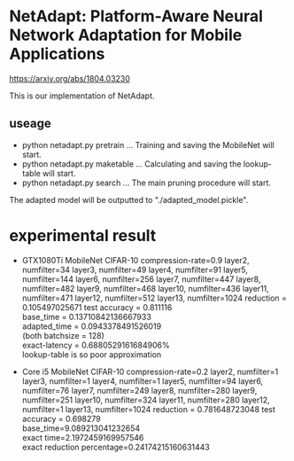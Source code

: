 # NetAdapt: Platform-Aware Neural Network Adaptation for Mobile Applications
https://arxiv.org/abs/1804.03230

This is our implementation of NetAdapt.

## useage
- python netadapt.py pretrain ... Training and saving the MobileNet will start.
- python netadapt.py maketable ... Calculating and saving the lookup-table will start.
- python netadapt.py search ... The main pruning procedure will start.

The adapted model will be outputted to "./adapted_model.pickle".

# experimental result
- GTX1080Ti MobileNet CIFAR-10 compression-rate=0.9
layer2, numfilter=34
layer3, numfilter=49
layer4, numfilter=91
layer5, numfilter=144
layer6, numfilter=256
layer7, numfilter=447
layer8, numfilter=482
layer9, numfilter=468
layer10, numfilter=436
layer11, numfilter=471
layer12, numfilter=512
layer13, numfilter=1024
reduction = 0.105497025671
test accuracy = 0.811116  
base_time = 0.13710842136667933  
adapted_time = 0.0943378491526019  
(both batchsize = 128)  
exact-latency = 0.6880529161684906%  
lookup-table is so poor approximation

- Core i5 MobileNet CIFAR-10 compression-rate=0.2
layer2, numfilter=1
layer3, numfilter=1
layer4, numfilter=1
layer5, numfilter=94
layer6, numfilter=76
layer7, numfilter=249
layer8, numfilter=280
layer9, numfilter=251
layer10, numfilter=324
layer11, numfilter=280
layer12, numfilter=1
layer13, numfilter=1024
reduction = 0.781648723048
test accuracy = 0.698279  
base_time=9.089213041232654  
exact time=2.1972459169957546  
exact reduction percentage=0.24174215160631443


